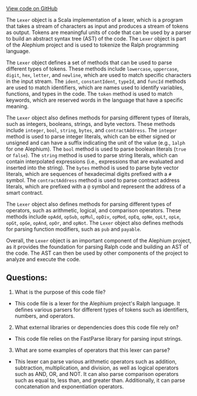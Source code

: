 [View code on GitHub](https://github.com/oxygenium/oxygenium/ralph/src/main/scala/org/oxygenium/ralph/Lexer.scala)

The `Lexer` object is a Scala implementation of a lexer, which is a program that takes a stream of characters as input and produces a stream of tokens as output. Tokens are meaningful units of code that can be used by a parser to build an abstract syntax tree (AST) of the code. The `Lexer` object is part of the Alephium project and is used to tokenize the Ralph programming language.

The `Lexer` object defines a set of methods that can be used to parse different types of tokens. These methods include `lowercase`, `uppercase`, `digit`, `hex`, `letter`, and `newline`, which are used to match specific characters in the input stream. The `ident`, `constantIdent`, `typeId`, and `funcId` methods are used to match identifiers, which are names used to identify variables, functions, and types in the code. The `token` method is used to match keywords, which are reserved words in the language that have a specific meaning.

The `Lexer` object also defines methods for parsing different types of literals, such as integers, booleans, strings, and byte vectors. These methods include `integer`, `bool`, `string`, `bytes`, and `contractAddress`. The `integer` method is used to parse integer literals, which can be either signed or unsigned and can have a suffix indicating the unit of the value (e.g., `1alph` for one Alephium). The `bool` method is used to parse boolean literals (`true` or `false`). The `string` method is used to parse string literals, which can contain interpolated expressions (i.e., expressions that are evaluated and inserted into the string). The `bytes` method is used to parse byte vector literals, which are sequences of hexadecimal digits prefixed with a `#` symbol. The `contractAddress` method is used to parse contract address literals, which are prefixed with a `@` symbol and represent the address of a smart contract.

The `Lexer` object also defines methods for parsing different types of operators, such as arithmetic, logical, and comparison operators. These methods include `opAdd`, `opSub`, `opMul`, `opDiv`, `opMod`, `opEq`, `opNe`, `opLt`, `opLe`, `opGt`, `opGe`, `opAnd`, `opOr`, and `opNot`. The `Lexer` object also defines methods for parsing function modifiers, such as `pub` and `payable`.

Overall, the `Lexer` object is an important component of the Alephium project, as it provides the foundation for parsing Ralph code and building an AST of the code. The AST can then be used by other components of the project to analyze and execute the code.
## Questions: 
 1. What is the purpose of this code file?
- This code file is a lexer for the Alephium project's Ralph language. It defines various parsers for different types of tokens such as identifiers, numbers, and operators.

2. What external libraries or dependencies does this code file rely on?
- This code file relies on the FastParse library for parsing input strings.

3. What are some examples of operators that this lexer can parse?
- This lexer can parse various arithmetic operators such as addition, subtraction, multiplication, and division, as well as logical operators such as AND, OR, and NOT. It can also parse comparison operators such as equal to, less than, and greater than. Additionally, it can parse concatenation and exponentiation operators.